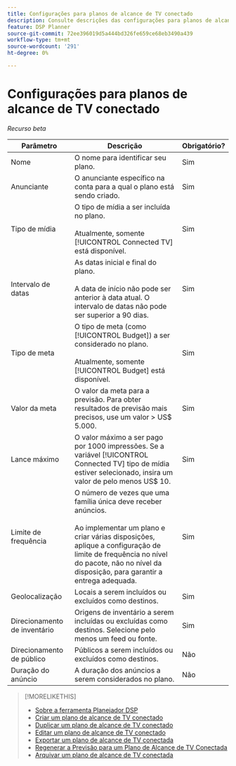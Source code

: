 ```yaml
---
title: Configurações para planos de alcance de TV conectado
description: Consulte descrições das configurações para planos de alcance de TV conectada.
feature: DSP Planner
source-git-commit: 72ee396019d5a444bd326fe659ce68eb3490a439
workflow-type: tm+mt
source-wordcount: '291'
ht-degree: 0%

---
```


# Configurações para planos de alcance de TV conectado

*Recurso beta*

| Parâmetro | Descrição | Obrigatório? |
| --- | --- | --- |
| Nome | O nome para identificar seu plano. | Sim |
| Anunciante | O anunciante específico na conta para a qual o plano está sendo criado. | Sim |
| Tipo de mídia | O tipo de mídia a ser incluída no plano.<br><br>Atualmente, somente [!UICONTROL Connected TV] está disponível. | Sim |
| Intervalo de datas | As datas inicial e final do plano.<br><br>A data de início não pode ser anterior à data atual. O intervalo de datas não pode ser superior a 90 dias. | Sim |
| Tipo de meta | O tipo de meta (como [!UICONTROL Budget]) a ser considerado no plano.<br><br>Atualmente, somente [!UICONTROL Budget] está disponível. | Sim |
| Valor da meta | O valor da meta para a previsão. Para obter resultados de previsão mais precisos, use um valor > US$ 5.000. | Sim |
| Lance máximo | O valor máximo a ser pago por 1000 impressões. Se a variável [!UICONTROL Connected TV] tipo de mídia estiver selecionado, insira um valor de pelo menos US$ 10. | Sim |
| Limite de frequência | O número de vezes que uma família única deve receber anúncios.<br><br>Ao implementar um plano e criar várias disposições, aplique a configuração de limite de frequência no nível do pacote, não no nível da disposição, para garantir a entrega adequada. | Sim |
| Geolocalização | Locais a serem incluídos ou excluídos como destinos. | Sim |
| Direcionamento de inventário | Origens de inventário a serem incluídas ou excluídas como destinos. Selecione pelo menos um feed ou fonte. | Sim |
| Direcionamento de público | Públicos a serem incluídos ou excluídos como destinos. | Não |
| Duração do anúncio | A duração dos anúncios a serem considerados no plano. | Não |

>[!MORELIKETHIS]
>
>* [Sobre a ferramenta Planejador DSP](planner-about.md)
>* [Criar um plano de alcance de TV conectado](planner-create.md)
>* [Duplicar um plano de alcance de TV conectado](planner-duplicate.md)
>* [Editar um plano de alcance de TV conectado](planner-edit.md)
>* [Exportar um plano de alcance de TV conectada](planner-export.md)
>* [Regenerar a Previsão para um Plano de Alcance de TV Conectada](planner-forecast.md)
>* [Arquivar um plano de alcance de TV conectada](planner-archive.md)
